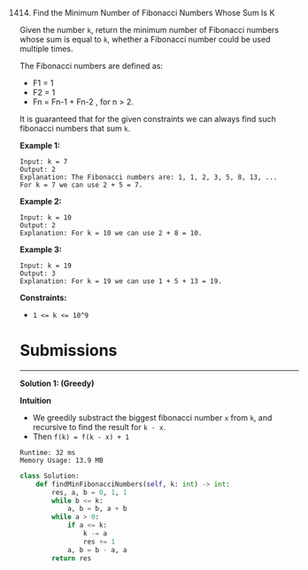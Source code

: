 1414. Find the Minimum Number of Fibonacci Numbers Whose Sum Is K

Given the number `k`, return the minimum number of Fibonacci numbers whose sum is equal to `k`, whether a Fibonacci number could be used multiple times.

The Fibonacci numbers are defined as:

* F1 = 1
* F2 = 1
* Fn = Fn-1 + Fn-2 , for n > 2.

It is guaranteed that for the given constraints we can always find such fibonacci numbers that sum `k`.
 

**Example 1:**
```
Input: k = 7
Output: 2 
Explanation: The Fibonacci numbers are: 1, 1, 2, 3, 5, 8, 13, ... 
For k = 7 we can use 2 + 5 = 7.
```

**Example 2:**
```
Input: k = 10
Output: 2 
Explanation: For k = 10 we can use 2 + 8 = 10.
```

**Example 3:**
```
Input: k = 19
Output: 3 
Explanation: For k = 19 we can use 1 + 5 + 13 = 19.
```

**Constraints:**

* `1 <= k <= 10^9`

# Submissions
---
**Solution 1: (Greedy)**

**Intuition**

* We greedily substract the biggest fibonacci number `x` from `k`, and recursive to find the result for `k - x`.
* Then `f(k) = f(k - x) + 1`

```
Runtime: 32 ms
Memory Usage: 13.9 MB
```
```python
class Solution:
    def findMinFibonacciNumbers(self, k: int) -> int:
        res, a, b = 0, 1, 1
        while b <= k:
            a, b = b, a + b
        while a > 0:
            if a <= k:
                k -= a
                res += 1
            a, b = b - a, a
        return res
```